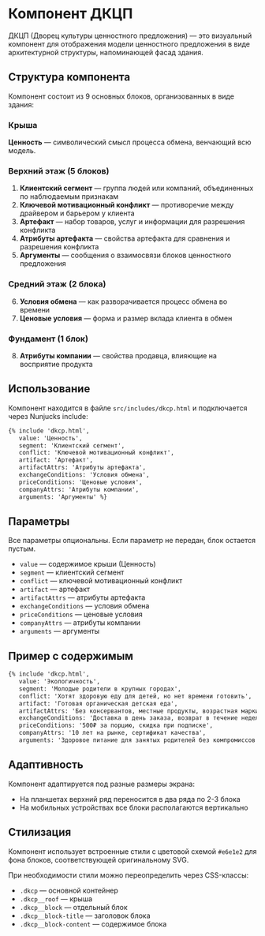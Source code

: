# Компонент ДКЦП

ДКЦП (Дворец культуры ценностного предложения) — это визуальный компонент для отображения модели ценностного предложения в виде архитектурной структуры, напоминающей фасад здания.

## Структура компонента

Компонент состоит из 9 основных блоков, организованных в виде здания:

### Крыша
**Ценность** — символический смысл процесса обмена, венчающий всю модель.

### Верхний этаж (5 блоков)
1. **Клиентский сегмент** — группа людей или компаний, объединенных по наблюдаемым признакам
2. **Ключевой мотивационный конфликт** — противоречие между драйвером и барьером у клиента
3. **Артефакт** — набор товаров, услуг и информации для разрешения конфликта
4. **Атрибуты артефакта** — свойства артефакта для сравнения и разрешения конфликта  
5. **Аргументы** — сообщения о взаимосвязи блоков ценностного предложения

### Средний этаж (2 блока)
6. **Условия обмена** — как разворачивается процесс обмена во времени
7. **Ценовые условия** — форма и размер вклада клиента в обмен

### Фундамент (1 блок)
8. **Атрибуты компании** — свойства продавца, влияющие на восприятие продукта

## Использование

Компонент находится в файле `src/includes/dkcp.html` и подключается через Nunjucks include:

```html
{% include 'dkcp.html', 
   value: 'Ценность', 
   segment: 'Клиентский сегмент',
   conflict: 'Ключевой мотивационный конфликт', 
   artifact: 'Артефакт', 
   artifactAttrs: 'Атрибуты артефакта',
   exchangeConditions: 'Условия обмена',
   priceConditions: 'Ценовые условия', 
   companyAttrs: 'Атрибуты компании',
   arguments: 'Аргументы' %}
```

## Параметры

Все параметры опциональны. Если параметр не передан, блок остается пустым.

- `value` — содержимое крыши (Ценность)
- `segment` — клиентский сегмент
- `conflict` — ключевой мотивационный конфликт  
- `artifact` — артефакт
- `artifactAttrs` — атрибуты артефакта
- `exchangeConditions` — условия обмена
- `priceConditions` — ценовые условия
- `companyAttrs` — атрибуты компании
- `arguments` — аргументы

## Пример с содержимым

```html
{% include 'dkcp.html', 
   value: 'Экологичность', 
   segment: 'Молодые родители в крупных городах',
   conflict: 'Хотят здоровую еду для детей, но нет времени готовить', 
   artifact: 'Готовая органическая детская еда', 
   artifactAttrs: 'Без консервантов, местные продукты, возрастная маркировка',
   exchangeConditions: 'Доставка в день заказа, возврат в течение недели',
   priceConditions: '500₽ за порцию, скидка при подписке', 
   companyAttrs: '10 лет на рынке, сертификат качества',
   arguments: 'Здоровое питание для занятых родителей без компромиссов' %}
```

## Адаптивность

Компонент адаптируется под разные размеры экрана:
- На планшетах верхний ряд переносится в два ряда по 2-3 блока
- На мобильных устройствах все блоки располагаются вертикально

## Стилизация

Компонент использует встроенные стили с цветовой схемой `#e6e1e2` для фона блоков, соответствующей оригинальному SVG.

При необходимости стили можно переопределить через CSS-классы:
- `.dkcp` — основной контейнер
- `.dkcp__roof` — крыша
- `.dkcp__block` — отдельный блок
- `.dkcp__block-title` — заголовок блока
- `.dkcp__block-content` — содержимое блока